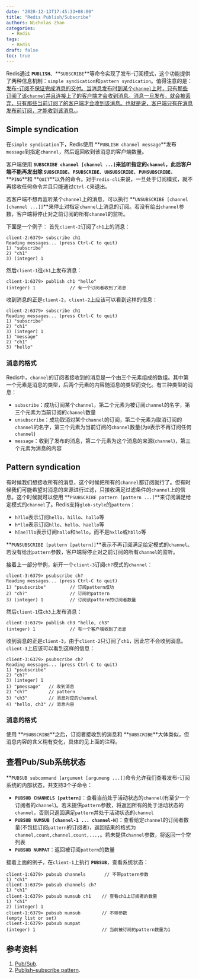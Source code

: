 ```yaml
---
date: "2020-12-13T17:45:33+08:00"
title: "Redis Publish/Subscribe"
authors: Nicholas Zhan
categories:
  - Redis
tags:
  - Redis
draft: false
toc: true
---
```

Redis通过 **`PUBLISH`**、**`SUBSCRIBE`**等命令实现了发布-订阅模式，这个功能提供了两种信息机制：`simple syndication`和`pattern syndication`。值得注意的是：<u>发布-订阅不保证完成消息的交付。当消息发布时到某个`channel`上时，只有那些订阅了该`channel`并且连接上了的客户端才会收到消息。消息一旦发布，就会被丢弃，只有那些当前订阅了的客户端才会收到该消息。也就是说，客户端只有在消息发布前订阅，才能收到该消息。</u>。

## Simple syndication
在`simple syndication`下，Redis使用 **`PUBLISH channel message`**发布`message`到指定`channel`，然后返回收到该消息的客户端数量。

客户端使用 **`SUBSCRIBE channel [channel ...]`**来监听指定的`channel`，此后客户端不能再发出除 **`SUBSCRIBE`**、**`PSUBSCRIBE`**、**`UNSUBSCRIBE`**、**`PUNSUBSCRIBE`**、**`PING`**和 **`QUIT`**以外的命令。对于`redis-cli`来说，一旦处于订阅模式，就不再接收任何命令并且只能通过`Ctrl-C`来退出。

若客户端不想再监听某个`channel`上的消息，可以执行 **`UNSUBSCRIBE [channel [channel ...]]`**来停止对指定`channel`上消息的订阅。若没有给出`channel`参数，客户端将停止对之前订阅的所有`channel`的监听。

下面是一个例子：
首先`client-2`订阅了`ch1`上的消息：
```Redis
client-2:6379> subscribe ch1
Reading messages... (press Ctrl-C to quit)
1) "subscribe"
2) "ch1"
3) (integer) 1
```
然后`client-1`往`ch1`上发布消息：
```Redis
client-1:6379> publish ch1 "hello"
(integer) 1             // 有一个订阅者收到了消息
```
收到消息的正是`client-2`，`client-2`上应该可以看到这样的信息：
```Redis
client-2:6379> subscribe ch1
Reading messages... (press Ctrl-C to quit)
1) "subscribe"
2) "ch1"
3) (integer) 1
1) "message"
2) "ch1"
3) "hello"
```
### 消息的格式
Redis中，`channel`的订阅者接收到的消息是一个由三个元素组成的数组。其中第一个元素是消息的类型，后两个元素的内容随消息的类型而变化。有三种类型的消息：
* `subscribe`：成功订阅某个`channel`，第二个元素为被订阅`channel`的名字，第三个元素为当前订阅的`channel`数量
* `unsubscribe`：成功取消对某个`channel`的订阅，第二个元素为取消订阅的`channel`的名字，第三个元素为当前订阅的`channel`数量(为`0`表示不再订阅任何`channel`)
* `message`：收到了发布的消息，第二个元素为这个消息的来源(`channel`)，第三个元素为消息的内容

## Pattern syndication
有时候我们想接收所有的消息，这个时候把所有的`channel`都订阅就行了。但有时候我们可能希望对消息的来源进行过滤，只接收满足过滤条件的`channel`上的信息。这个时候就可以使用 **`PSUBSCRIBE pattern [pattern ...]`**来订阅满足给定模式的`channel`了。Redis支持`glob-style`的`pattern`：
* `h?llo`表示订阅`hello`、`hillo`、`hallo`等
* `h*llo`表示订阅`hllo`、`hello`、`haello`等
* `h[ae]llo`表示订阅`hallo`和`hello`，而不是`hxllo`或`hbllo`等

**`PUNSUBSCRIBE [pattern [pattern]]`**表示不再订阅满足给定模式的`channel`。若没有给出`pattern`参数，客户端将停止对之前订阅的所有`channel`的监听。

接着上一部分举例，新开一个`client-3`订阅`ch?`模式的`channel`：
```Redis
client-3:6379> psubscribe ch?
Reading messages... (press Ctrl-C to quit)
1) "psubscribe"         // 订阅pattern成功
2) "ch?"                // 订阅的pattern
3) (integer) 1          // 订阅该pattern的订阅者数量
```
然后`client-1`往`ch3`上发布消息：
```Redis
client-1:6379> publish ch3 "hello, ch3"
(integer) 1             // 有一个客户端收到了消息
```
收到消息的正是`client-3`，由于`client-2`只订阅了`ch1`，因此它不会收到消息。`client-3`上应该可以看到这样的信息：
```Redis
client-3:6379> psubscribe ch?
Reading messages... (press Ctrl-C to quit)
1) "psubscribe"
2) "ch?"
3) (integer) 1
1) "pmessage"   // 收到消息
2) "ch?"        // pattern
3) "ch3"        // 消息对应的channel
4) "hello, ch3" // 消息内容
```

### 消息的格式
使用 **`PSUBSCRIBE`**之后，订阅者接收到的消息和 **`SUBSCRIBE`**大体类似，但消息内容的含义稍有变化，具体的见上面的注释。

## 查看Pub/Sub系统状态
**`PUBSUB subcommand [argument [argumeng ...]]`命令允许我们查看发布-订阅系统的内部状态，共支持3个子命令：
* **`PUBSUB CHANNELS [pattern]`**：查看当前处于活动状态的`channel`(有至少一个订阅者的`channel`)。若未提供`pattern`参数，将返回所有的处于活动状态的`channel`，否则只返回满足`pattern`并处于活动状态的`channel`
* **`PUBSUB NUMSUB [channel-1 ... channel-N]`**：查看给定`channel`的订阅者数量(不包括订阅`pattern`的订阅者)，返回结果的格式为`channel,count,channel,count,...,`。若未提供`channel`参数，将返回一个空列表
* **`PUBSUB NUMPAT`**：返回被订阅`pattern`的数量

接着上面的例子，在`client-1`上执行 **`PUBSUB`**，查看系统状态：
```Redis
client-1:6379> pubsub channels       // 不带pattern参数
1) "ch1"
client-1:6379> pubsub channels ch?
1) "ch1"
client-1:6379> pubsub numsub ch1    // 查看ch1上订阅者的数量
1) "ch1"
2) (integer) 1
client-1:6379> pubsub numsub        // 不带参数
(empty list or set)
client-1:6379> pubsub numpat
(integer) 1                         // 当前被订阅的pattern数量为1
```

## 参考资料
1. [Pub/Sub](https://redis.io/topics/pubsub).
2. [Publish–subscribe pattern](https://en.wikipedia.org/wiki/Publish%E2%80%93subscribe_pattern).
